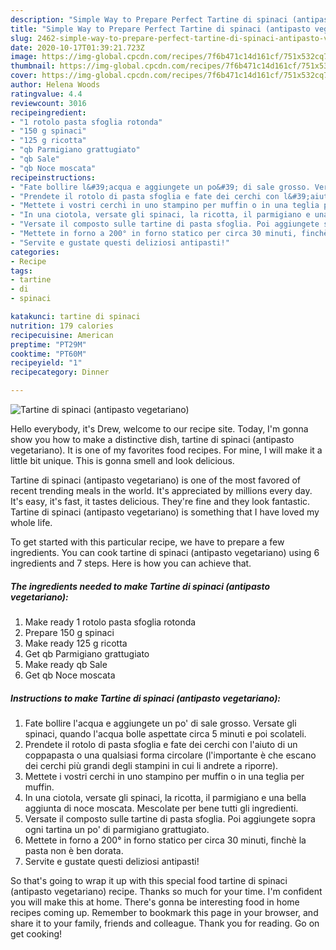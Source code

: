 ```yaml
---
description: "Simple Way to Prepare Perfect Tartine di spinaci (antipasto vegetariano)"
title: "Simple Way to Prepare Perfect Tartine di spinaci (antipasto vegetariano)"
slug: 2462-simple-way-to-prepare-perfect-tartine-di-spinaci-antipasto-vegetariano
date: 2020-10-17T01:39:21.723Z
image: https://img-global.cpcdn.com/recipes/7f6b471c14d161cf/751x532cq70/tartine-di-spinaci-antipasto-vegetariano-recipe-main-photo.jpg
thumbnail: https://img-global.cpcdn.com/recipes/7f6b471c14d161cf/751x532cq70/tartine-di-spinaci-antipasto-vegetariano-recipe-main-photo.jpg
cover: https://img-global.cpcdn.com/recipes/7f6b471c14d161cf/751x532cq70/tartine-di-spinaci-antipasto-vegetariano-recipe-main-photo.jpg
author: Helena Woods
ratingvalue: 4.4
reviewcount: 3016
recipeingredient:
- "1 rotolo pasta sfoglia rotonda"
- "150 g spinaci"
- "125 g ricotta"
- "qb Parmigiano grattugiato"
- "qb Sale"
- "qb Noce moscata"
recipeinstructions:
- "Fate bollire l&#39;acqua e aggiungete un po&#39; di sale grosso. Versate gli spinaci, quando l&#39;acqua bolle aspettate circa 5 minuti e poi scolateli."
- "Prendete il rotolo di pasta sfoglia e fate dei cerchi con l&#39;aiuto di un coppapasta o una qualsiasi forma circolare (l&#39;importante è che escano dei cerchi più grandi degli stampini in cui li andrete a riporre)."
- "Mettete i vostri cerchi in uno stampino per muffin o in una teglia per muffin."
- "In una ciotola, versate gli spinaci, la ricotta, il parmigiano e una bella aggiunta di noce moscata. Mescolate per bene tutti gli ingredienti."
- "Versate il composto sulle tartine di pasta sfoglia. Poi aggiungete sopra ogni tartina un po&#39; di parmigiano grattugiato."
- "Mettete in forno a 200° in forno statico per circa 30 minuti, finchè la pasta non è ben dorata."
- "Servite e gustate questi deliziosi antipasti!"
categories:
- Recipe
tags:
- tartine
- di
- spinaci

katakunci: tartine di spinaci 
nutrition: 179 calories
recipecuisine: American
preptime: "PT29M"
cooktime: "PT60M"
recipeyield: "1"
recipecategory: Dinner

---
```



![Tartine di spinaci (antipasto vegetariano)](https://img-global.cpcdn.com/recipes/7f6b471c14d161cf/751x532cq70/tartine-di-spinaci-antipasto-vegetariano-recipe-main-photo.jpg)

Hello everybody, it's Drew, welcome to our recipe site. Today, I'm gonna show you how to make a distinctive dish, tartine di spinaci (antipasto vegetariano). It is one of my favorites food recipes. For mine, I will make it a little bit unique. This is gonna smell and look delicious.

Tartine di spinaci (antipasto vegetariano) is one of the most favored of recent trending meals in the world. It's appreciated by millions every day. It's easy, it's fast, it tastes delicious. They're fine and they look fantastic. Tartine di spinaci (antipasto vegetariano) is something that I have loved my whole life.




To get started with this particular recipe, we have to prepare a few ingredients. You can cook tartine di spinaci (antipasto vegetariano) using 6 ingredients and 7 steps. Here is how you can achieve that.

<!--inarticleads1-->

##### The ingredients needed to make Tartine di spinaci (antipasto vegetariano):

1. Make ready 1 rotolo pasta sfoglia rotonda
1. Prepare 150 g spinaci
1. Make ready 125 g ricotta
1. Get qb Parmigiano grattugiato
1. Make ready qb Sale
1. Get qb Noce moscata




<!--inarticleads2-->

##### Instructions to make Tartine di spinaci (antipasto vegetariano):

1. Fate bollire l&#39;acqua e aggiungete un po&#39; di sale grosso. Versate gli spinaci, quando l&#39;acqua bolle aspettate circa 5 minuti e poi scolateli.
1. Prendete il rotolo di pasta sfoglia e fate dei cerchi con l&#39;aiuto di un coppapasta o una qualsiasi forma circolare (l&#39;importante è che escano dei cerchi più grandi degli stampini in cui li andrete a riporre).
1. Mettete i vostri cerchi in uno stampino per muffin o in una teglia per muffin.
1. In una ciotola, versate gli spinaci, la ricotta, il parmigiano e una bella aggiunta di noce moscata. Mescolate per bene tutti gli ingredienti.
1. Versate il composto sulle tartine di pasta sfoglia. Poi aggiungete sopra ogni tartina un po&#39; di parmigiano grattugiato.
1. Mettete in forno a 200° in forno statico per circa 30 minuti, finchè la pasta non è ben dorata.
1. Servite e gustate questi deliziosi antipasti!




So that's going to wrap it up with this special food tartine di spinaci (antipasto vegetariano) recipe. Thanks so much for your time. I'm confident you will make this at home. There's gonna be interesting food in home recipes coming up. Remember to bookmark this page in your browser, and share it to your family, friends and colleague. Thank you for reading. Go on get cooking!
